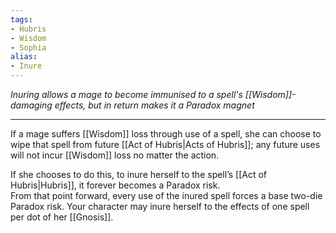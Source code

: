 ```yaml
---
tags:
- Hubris
- Wisdom
- Sophia
alias:
- Inure
---
```


_Inuring allows a mage to become immunised to a spell's [[Wisdom]]-damaging effects, but in return makes it a Paradox magnet_

---

If a mage suffers [[Wisdom]] loss through use of a spell, she can choose to wipe that spell from future [[Act of Hubris|Acts of Hubris]]; any future uses will not incur [[Wisdom]] loss no matter the action. 

If she chooses to do this, to inure herself to the spell’s [[Act of Hubris|Hubris]], it forever becomes a Paradox risk.\
From that point forward, every use of the inured spell forces a base two-die Paradox risk. Your character may inure herself to the effects of one spell per dot of her [[Gnosis]].